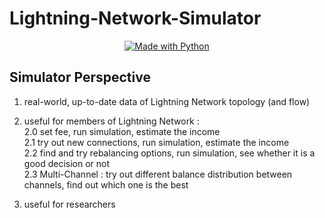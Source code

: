 # Lightning-Network-Simulator

<div align="center">

[![Made with Python](https://img.shields.io/badge/Python->=3.6-blue?logo=python&logoColor=white)](https://python.org "Go to Python homepage")

</div>



## Simulator Perspective

1. real-world, up-to-date data of Lightning Network topology (and flow)

2. useful for members of Lightning Network : </br>
	2.0 set fee, run simulation, estimate the income </br>
	2.1 try out new connections, run simulation, estimate the income </br>
	2.2 find and try rebalancing options, run simulation, see whether it is a good decision or not </br>
	2.3 Multi-Channel : try out different balance distribution between channels, find out which one is the best </br>

3. useful for researchers
